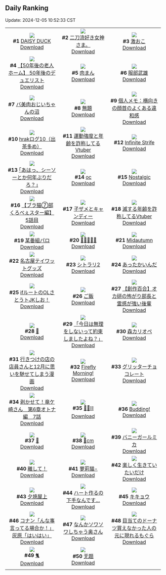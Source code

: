 ## Daily Ranking
Update: 2024-12-05 10:52:33 CST

|      |      |      |
| :----: | :----: | :----: |
| ![](https://i.pixiv.re/c/240x480/img-master/img/2024/12/02/00/00/55/124818547_p0_master1200.jpg)<br>**#1** [DAISY DUCK](https://www.pixiv.net/artworks/124818547)<br>[Download](https://i.pixiv.re/img-original/img/2024/12/02/00/00/55/124818547_p0.png) | ![](https://i.pixiv.re/c/240x480/img-master/img/2024/12/04/04/19/08/124827159_p0_master1200.jpg)<br>**#2** [二刀流好き女神さま。](https://www.pixiv.net/artworks/124827159)<br>[Download](https://i.pixiv.re/img-original/img/2024/12/04/04/19/08/124827159_p0.jpg) | ![](https://i.pixiv.re/c/240x480/img-master/img/2024/12/02/01/11/50/124821080_p0_master1200.jpg)<br>**#3** [激おこ](https://www.pixiv.net/artworks/124821080)<br>[Download](https://i.pixiv.re/img-original/img/2024/12/02/01/11/50/124821080_p0.jpg) |
| ![](https://i.pixiv.re/c/240x480/img-master/img/2024/12/03/18/00/25/124863892_p0_master1200.jpg)<br>**#4** [【50年後の老人ホーム】  50年後のデュエリスト](https://www.pixiv.net/artworks/124863892)<br>[Download](https://i.pixiv.re/img-original/img/2024/12/03/18/00/25/124863892_p0.jpg) | ![](https://i.pixiv.re/c/240x480/img-master/img/2024/12/02/22/50/53/124844633_p0_master1200.jpg)<br>**#5** [肉まん](https://www.pixiv.net/artworks/124844633)<br>[Download](https://i.pixiv.re/img-original/img/2024/12/02/22/50/53/124844633_p0.png) | ![](https://i.pixiv.re/c/240x480/img-master/img/2024/12/02/00/00/18/124818398_p0_master1200.jpg)<br>**#6** [服部武雄](https://www.pixiv.net/artworks/124818398)<br>[Download](https://i.pixiv.re/img-original/img/2024/12/02/00/00/18/124818398_p0.jpg) |
| ![](https://i.pixiv.re/c/240x480/img-master/img/2024/12/02/00/00/11/124818347_p0_master1200.jpg)<br>**#7** [バ美肉おじいちゃんの沼](https://www.pixiv.net/artworks/124818347)<br>[Download](https://i.pixiv.re/img-original/img/2024/12/02/00/00/11/124818347_p0.jpg) | ![](https://i.pixiv.re/c/240x480/img-master/img/2024/12/02/20/19/56/124839573_p0_master1200.jpg)<br>**#8** [無題](https://www.pixiv.net/artworks/124839573)<br>[Download](https://i.pixiv.re/img-original/img/2024/12/02/20/19/56/124839573_p0.jpg) | ![](https://i.pixiv.re/c/240x480/img-master/img/2024/12/03/06/00/07/124853424_p0_master1200.jpg)<br>**#9** [個人メモ：横向きの顔首のよくある違和感](https://www.pixiv.net/artworks/124853424)<br>[Download](https://i.pixiv.re/img-original/img/2024/12/03/06/00/07/124853424_p0.jpg) |
| ![](https://i.pixiv.re/c/240x480/img-master/img/2024/12/03/07/14/58/124854380_p0_master1200.jpg)<br>**#10** [hrakログ10（出茶多め）](https://www.pixiv.net/artworks/124854380)<br>[Download](https://i.pixiv.re/img-original/img/2024/12/03/07/14/58/124854380_p0.jpg) | ![](https://i.pixiv.re/c/240x480/img-master/img/2024/12/02/21/15/15/124841391_p0_master1200.jpg)<br>**#11** [運動強度と年齢を詐称してるVtuber](https://www.pixiv.net/artworks/124841391)<br>[Download](https://i.pixiv.re/img-original/img/2024/12/02/21/15/15/124841391_p0.png) | ![](https://i.pixiv.re/c/240x480/img-master/img/2024/12/03/05/08/54/124852864_p0_master1200.jpg)<br>**#12** [Infinite Strife](https://www.pixiv.net/artworks/124852864)<br>[Download](https://i.pixiv.re/img-original/img/2024/12/03/05/08/54/124852864_p0.jpg) |
| ![](https://i.pixiv.re/c/240x480/img-master/img/2024/12/02/17/09/03/124834571_p0_master1200.jpg)<br>**#13** [｢あはっ、シーソーとか何年ぶりだろ？｣](https://www.pixiv.net/artworks/124834571)<br>[Download](https://i.pixiv.re/img-original/img/2024/12/02/17/09/03/124834571_p0.jpg) | ![](https://i.pixiv.re/c/240x480/img-master/img/2024/12/02/00/13/17/124819241_p0_master1200.jpg)<br>**#14** [oc](https://www.pixiv.net/artworks/124819241)<br>[Download](https://i.pixiv.re/img-original/img/2024/12/02/00/13/17/124819241_p0.png) | ![](https://i.pixiv.re/c/240x480/img-master/img/2024/12/03/05/25/00/124853037_p0_master1200.jpg)<br>**#15** [Nostalgic](https://www.pixiv.net/artworks/124853037)<br>[Download](https://i.pixiv.re/img-original/img/2024/12/03/05/25/00/124853037_p0.jpg) |
| ![](https://i.pixiv.re/c/240x480/img-master/img/2024/12/02/18/55/50/124837100_p0_master1200.jpg)<br>**#16** [【ブラ猫⑦部 くろべぇスター編】 5話目](https://www.pixiv.net/artworks/124837100)<br>[Download](https://i.pixiv.re/img-original/img/2024/12/02/18/55/50/124837100_p0.jpg) | ![](https://i.pixiv.re/c/240x480/img-master/img/2024/12/02/12/52/13/124830480_p0_master1200.jpg)<br>**#17** [子ザメとキャンディー](https://www.pixiv.net/artworks/124830480)<br>[Download](https://i.pixiv.re/img-original/img/2024/12/02/12/52/13/124830480_p0.jpg) | ![](https://i.pixiv.re/c/240x480/img-master/img/2024/12/03/21/00/19/124868824_p0_master1200.jpg)<br>**#18** [滅する年齢を詐称してるVtuber](https://www.pixiv.net/artworks/124868824)<br>[Download](https://i.pixiv.re/img-original/img/2024/12/03/21/00/19/124868824_p0.png) |
| ![](https://i.pixiv.re/c/240x480/img-master/img/2024/12/02/12/30/01/124830149_p0_master1200.jpg)<br>**#19** [某番組パロ](https://www.pixiv.net/artworks/124830149)<br>[Download](https://i.pixiv.re/img-original/img/2024/12/02/12/30/01/124830149_p0.jpg) | ![](https://i.pixiv.re/c/240x480/img-master/img/2024/12/02/12/56/40/124830552_p0_master1200.jpg)<br>**#20** [🌼🌸🐰🌸🌼](https://www.pixiv.net/artworks/124830552)<br>[Download](https://i.pixiv.re/img-original/img/2024/12/02/12/56/40/124830552_p0.jpg) | ![](https://i.pixiv.re/c/240x480/img-master/img/2024/12/03/05/34/08/124853141_p0_master1200.jpg)<br>**#21** [Midautumn](https://www.pixiv.net/artworks/124853141)<br>[Download](https://i.pixiv.re/img-original/img/2024/12/03/05/34/08/124853141_p0.jpg) |
| ![](https://i.pixiv.re/c/240x480/img-master/img/2024/12/02/19/41/46/124838435_p0_master1200.jpg)<br>**#22** [名古屋テイワットグッズ](https://www.pixiv.net/artworks/124838435)<br>[Download](https://i.pixiv.re/img-original/img/2024/12/02/19/41/46/124838435_p0.jpg) | ![](https://i.pixiv.re/c/240x480/img-master/img/2024/12/02/00/00/19/124818406_p0_master1200.jpg)<br>**#23** [シトラリ2](https://www.pixiv.net/artworks/124818406)<br>[Download](https://i.pixiv.re/img-original/img/2024/12/02/00/00/19/124818406_p0.jpg) | ![](https://i.pixiv.re/c/240x480/img-master/img/2024/12/03/23/17/55/124873365_p0_master1200.jpg)<br>**#24** [あったかいんだ](https://www.pixiv.net/artworks/124873365)<br>[Download](https://i.pixiv.re/img-original/img/2024/12/03/23/17/55/124873365_p0.jpg) |
| ![](https://i.pixiv.re/c/240x480/img-master/img/2024/12/04/01/58/33/124831336_p0_master1200.jpg)<br>**#25** [ifルートのOLさとうトJKしお！](https://www.pixiv.net/artworks/124831336)<br>[Download](https://i.pixiv.re/img-original/img/2024/12/04/01/58/33/124831336_p0.png) | ![](https://i.pixiv.re/c/240x480/img-master/img/2024/12/03/14/55/17/124860636_p0_master1200.jpg)<br>**#26** [ご飯](https://www.pixiv.net/artworks/124860636)<br>[Download](https://i.pixiv.re/img-original/img/2024/12/03/14/55/17/124860636_p0.png) | ![](https://i.pixiv.re/c/240x480/img-master/img/2024/12/03/20/08/45/124867277_p0_master1200.jpg)<br>**#27** [【創作百合】オカ研の怖がり部長と霊感が強い後輩](https://www.pixiv.net/artworks/124867277)<br>[Download](https://i.pixiv.re/img-original/img/2024/12/03/20/08/45/124867277_p0.jpg) |
| ![](https://i.pixiv.re/c/240x480/img-master/img/2024/12/02/00/00/24/124818429_p0_master1200.jpg)<br>**#28** [🔮](https://www.pixiv.net/artworks/124818429)<br>[Download](https://i.pixiv.re/img-original/img/2024/12/02/00/00/24/124818429_p0.png) | ![](https://i.pixiv.re/c/240x480/img-master/img/2024/12/02/01/58/22/124822119_p0_master1200.jpg)<br>**#29** [「今日は無理をしないって約束しましたよね？」](https://www.pixiv.net/artworks/124822119)<br>[Download](https://i.pixiv.re/img-original/img/2024/12/02/01/58/22/124822119_p0.jpg) | ![](https://i.pixiv.re/c/240x480/img-master/img/2024/12/03/00/00/18/124847167_p0_master1200.jpg)<br>**#30** [森カリオペ](https://www.pixiv.net/artworks/124847167)<br>[Download](https://i.pixiv.re/img-original/img/2024/12/03/00/00/18/124847167_p0.png) |
| ![](https://i.pixiv.re/c/240x480/img-master/img/2024/12/03/00/21/47/124848137_p0_master1200.jpg)<br>**#31** [行きつけの店の店員さんと12月に思いを馳せてしまう漫画](https://www.pixiv.net/artworks/124848137)<br>[Download](https://i.pixiv.re/img-original/img/2024/12/03/00/21/47/124848137_p0.jpg) | ![](https://i.pixiv.re/c/240x480/img-master/img/2024/12/02/23/37/09/124846309_p0_master1200.jpg)<br>**#32** [Firefly Morning!](https://www.pixiv.net/artworks/124846309)<br>[Download](https://i.pixiv.re/img-original/img/2024/12/02/23/37/09/124846309_p0.png) | ![](https://i.pixiv.re/c/240x480/img-master/img/2024/12/02/04/54/58/124824480_p0_master1200.jpg)<br>**#33** [グリッターチョコレート](https://www.pixiv.net/artworks/124824480)<br>[Download](https://i.pixiv.re/img-original/img/2024/12/02/04/54/58/124824480_p0.jpg) |
| ![](https://i.pixiv.re/c/240x480/img-master/img/2024/12/02/17/29/53/124834997_p0_master1200.jpg)<br>**#34** [剥かせて！竜ケ崎さん　第6章オトナ編　7話](https://www.pixiv.net/artworks/124834997)<br>[Download](https://i.pixiv.re/img-original/img/2024/12/02/17/29/53/124834997_p0.jpg) | ![](https://i.pixiv.re/c/240x480/img-master/img/2024/12/02/11/31/10/124829203_p0_master1200.jpg)<br>**#35** [🧚‍♀️⛓](https://www.pixiv.net/artworks/124829203)<br>[Download](https://i.pixiv.re/img-original/img/2024/12/02/11/31/10/124829203_p0.png) | ![](https://i.pixiv.re/c/240x480/img-master/img/2024/12/03/19/05/31/124865535_p0_master1200.jpg)<br>**#36** [Budding!](https://www.pixiv.net/artworks/124865535)<br>[Download](https://i.pixiv.re/img-original/img/2024/12/03/19/05/31/124865535_p0.jpg) |
| ![](https://i.pixiv.re/c/240x480/img-master/img/2024/12/03/00/01/22/124847350_p0_master1200.jpg)<br>**#37** [💙](https://www.pixiv.net/artworks/124847350)<br>[Download](https://i.pixiv.re/img-original/img/2024/12/03/00/01/22/124847350_p0.png) | ![](https://i.pixiv.re/c/240x480/img-master/img/2024/12/02/20/41/29/124840226_p0_master1200.jpg)<br>**#38** [💙cm](https://www.pixiv.net/artworks/124840226)<br>[Download](https://i.pixiv.re/img-original/img/2024/12/02/20/41/29/124840226_p0.png) | ![](https://i.pixiv.re/c/240x480/img-master/img/2024/12/02/00/00/32/124818467_p0_master1200.jpg)<br>**#39** [バニーガールミカ](https://www.pixiv.net/artworks/124818467)<br>[Download](https://i.pixiv.re/img-original/img/2024/12/02/00/00/32/124818467_p0.png) |
| ![](https://i.pixiv.re/c/240x480/img-master/img/2024/12/03/01/10/18/124849486_p0_master1200.jpg)<br>**#40** [離して！](https://www.pixiv.net/artworks/124849486)<br>[Download](https://i.pixiv.re/img-original/img/2024/12/03/01/10/18/124849486_p0.jpg) | ![](https://i.pixiv.re/c/240x480/img-master/img/2024/12/03/12/35/38/124858615_p0_master1200.jpg)<br>**#41** [萝莉猫-](https://www.pixiv.net/artworks/124858615)<br>[Download](https://i.pixiv.re/img-original/img/2024/12/03/12/35/38/124858615_p0.jpg) | ![](https://i.pixiv.re/c/240x480/img-master/img/2024/12/03/18/41/27/124864900_p0_master1200.jpg)<br>**#42** [楽しく生きていたいだけ](https://www.pixiv.net/artworks/124864900)<br>[Download](https://i.pixiv.re/img-original/img/2024/12/03/18/41/27/124864900_p0.jpg) |
| ![](https://i.pixiv.re/c/240x480/img-master/img/2024/12/02/00/00/30/124818458_p0_master1200.jpg)<br>**#43** [夕焼屋上](https://www.pixiv.net/artworks/124818458)<br>[Download](https://i.pixiv.re/img-original/img/2024/12/02/00/00/30/124818458_p0.jpg) | ![](https://i.pixiv.re/c/240x480/img-master/img/2024/12/02/20/50/15/124840464_p0_master1200.jpg)<br>**#44** [ハート作るの下手なんです…](https://www.pixiv.net/artworks/124840464)<br>[Download](https://i.pixiv.re/img-original/img/2024/12/02/20/50/15/124840464_p0.jpg) | ![](https://i.pixiv.re/c/240x480/img-master/img/2024/12/02/00/00/26/124818442_p0_master1200.jpg)<br>**#45** [キキョウ](https://www.pixiv.net/artworks/124818442)<br>[Download](https://i.pixiv.re/img-original/img/2024/12/02/00/00/26/124818442_p0.jpg) |
| ![](https://i.pixiv.re/c/240x480/img-master/img/2024/12/02/13/22/17/124830943_p0_master1200.jpg)<br>**#46** [コナン「んな事言ってる場合か！」灰原「はいはい」](https://www.pixiv.net/artworks/124830943)<br>[Download](https://i.pixiv.re/img-original/img/2024/12/02/13/22/17/124830943_p0.jpg) | ![](https://i.pixiv.re/c/240x480/img-master/img/2024/12/03/00/00/25/124847207_p0_master1200.jpg)<br>**#47** [なんかソワソワしちゃう奥さん](https://www.pixiv.net/artworks/124847207)<br>[Download](https://i.pixiv.re/img-original/img/2024/12/03/00/00/25/124847207_p0.jpg) | ![](https://i.pixiv.re/c/240x480/img-master/img/2024/12/02/19/30/20/124838135_p0_master1200.jpg)<br>**#48** [目当てのドーナツ買えなかった人の元に現れるもぐら](https://www.pixiv.net/artworks/124838135)<br>[Download](https://i.pixiv.re/img-original/img/2024/12/02/19/30/20/124838135_p0.png) |
| ![](https://i.pixiv.re/c/240x480/img-master/img/2024/12/02/13/48/11/124831334_p0_master1200.jpg)<br>**#49** [🐈](https://www.pixiv.net/artworks/124831334)<br>[Download](https://i.pixiv.re/img-original/img/2024/12/02/13/48/11/124831334_p0.png) | ![](https://i.pixiv.re/c/240x480/img-master/img/2024/12/03/22/22/45/124842258_p0_master1200.jpg)<br>**#50** [无题](https://www.pixiv.net/artworks/124842258)<br>[Download](https://i.pixiv.re/img-original/img/2024/12/03/22/22/45/124842258_p0.jpg) |
|      |
